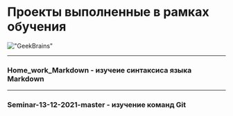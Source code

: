 # Проекты выполненные в рамках обучения
!["GeekBrains"](https://static.ict.moscow/files/productcard/logo/GeekBrains.png)
___
### Home_work_Markdown - изучеие синтаксиса языка Markdown
___
### Seminar-13-12-2021-master - изучение команд Git
